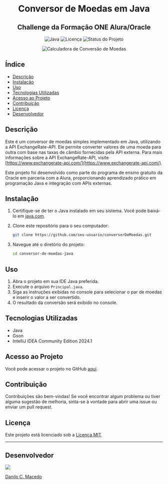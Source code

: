 <h1 align="center">Conversor de Moedas em Java</h1>
<h2 align="center">Challenge da Formação ONE Alura/Oracle</h2>

<p align="center">
  <!-- Badge do Java -->
  <img alt="Java" src="https://img.shields.io/badge/Java-8+-blue.svg">
  <!-- Badge da Licença -->
  <img alt="Licença" src="https://img.shields.io/github/license/dcmacedo/conversorDeMoedas">
  <img alt="Status do Projeto" src="https://img.shields.io/badge/status-Concluído-success">
</p>

<!-- Capa -->
<p align="center">
    <img src="https://pbs.twimg.com/media/GLS5lQFW8AA-QQP.png" alt="Calculadora de Conversão de Moedas">
</p>

## Índice

- [Descrição](#descrição)
- [Instalação](#instalação)
- [Uso](#uso)
- [Tecnologias Utilizadas](#tecnologias-utilizadas)
- [Acesso ao Projeto](#acesso-ao-projeto)
- [Contribuição](#contribuição)
- [Licença](#licença)
- [Desenvolvedor](#desenvolvedor)

## Descrição

Este é um conversor de moedas simples implementado em Java, utilizando a API ExchangeRate-API.
Ele permite converter valores de uma moeda para outra com base nas taxas de câmbio fornecidas pela API externa.
Para mais informações sobre a API ExchangeRate-API, visite [https://www.exchangerate-api.com/](https://www.exchangerate-api.com/).

Este projeto foi desenvolvido como parte do programa de ensino gratuito da Oracle em parceria com a Alura, proporcionando aprendizado prático em programação Java e integração com APIs externas.


## Instalação

1. Certifique-se de ter o Java instalado em seu sistema. Você pode baixá-lo em [java.com](https://www.java.com/pt-BR/download/).
2. Clone este repositório para o seu computador:

    ```bash
    git clone https://github.com/seu-usuario/conversorDeMoedas.git
    ```

3. Navegue até o diretório do projeto:

    ```bash
    cd conversor-de-moedas-java
    ```

## Uso

1. Abra o projeto em sua IDE Java preferida.
2. Execute o arquivo `Principal.java`.
3. Siga as instruções exibidas no console para selecionar o par de moedas e inserir o valor a ser convertido.
4. O resultado da conversão será exibido no console.

## Tecnologias Utilizadas

- Java
- Gson
- IntelliJ IDEA Community Edition 2024.1

## Acesso ao Projeto

Você pode acessar o projeto no GitHub [aqui](https://github.com/dcmacedo/conversorDeMoedas).

## Contribuição

Contribuições são bem-vindas! Se você encontrar algum problema ou tiver alguma sugestão de melhoria, sinta-se à vontade para abrir uma issue ou enviar um pull request.

## Licença

Este projeto está licenciado sob a [Licença MIT](LICENSE).

---

## Desenvolvedor

<p>
    <img src="https://avatars.githubusercontent.com/dcmacedo">
</p>

[Danilo C. Macedo](https://github.com/dcmacedo)
